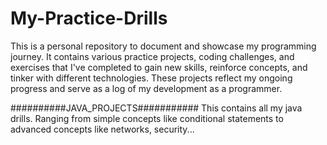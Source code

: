# My-Practice-Drills
This is a personal repository to document and showcase my programming journey. It contains various practice projects, coding challenges, and exercises that I've completed to gain new skills, reinforce concepts, and tinker with different technologies. These projects reflect my ongoing progress and serve as a log of my development as a programmer.


##########JAVA_PROJECTS###########
This contains all my java drills. Ranging from simple concepts like conditional statements to advanced concepts like networks, security...